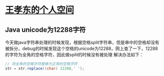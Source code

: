 # [王孝东的个人空间](https://scm-git.github.io/)
## Java unicode为12288字符

今天做java字符串处理的时候发现，根据空格split字符串，但是串中的空格却没有被拆分，debug的时候发现这个空格的unicode为12288，网上查了一下，12288的字符为全角的空格字符，因此做split的时候没有被处理
解决办法如下：
```java
// 将全角的空格字符替换为正常的空格字符
str = str.replace((char) 12288,' ');
```

